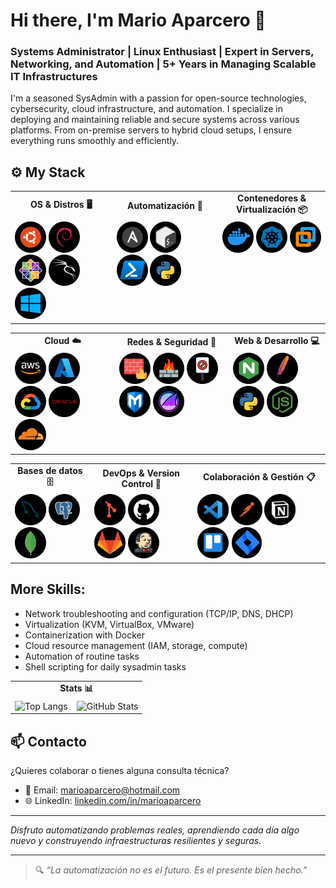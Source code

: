 # Hi there, I'm Mario Aparcero 👋

### Systems Administrator | Linux Enthusiast | Expert in Servers, Networking, and Automation | 5+ Years in Managing Scalable IT Infrastructures

I'm a seasoned SysAdmin with a passion for open-source technologies, cybersecurity, cloud infrastructure, and automation. I specialize in deploying and maintaining reliable and secure systems across various platforms. From on-premise servers to hybrid cloud setups, I ensure everything runs smoothly and efficiently.

## ⚙️ My Stack

<table>
  <tr>
    <td align="center"><strong>OS & Distros 🖥️</strong></td>
    <td align="center"><strong>Automatización 🤖</strong></td>
    <td align="center"><strong>Contenedores & Virtualización 📦</strong></td>
  </tr>
  <tr>
    <td valign="top">
      <img src="assets/ubuntu-icon.png" alt="ubuntu logo" width="50">
      <img src="assets/debian-icon.png" alt="debian logo" width="50">
      <img src="assets/centos-icon.png" alt="centos logo" width="50">
      <img src="assets/kalilinux-icon.png" alt="kali logo" width="50">
      <img src="assets/windowsserver-icon.png" alt="windows server logo" width="50">
    </td>
    <td valign="top">
      <img src="assets/ansible-icon.png" alt="ansible logo" width="50">
      <img src="assets/bash-icon.png" alt="bash logo" width="50">
      <img src="assets/powershell-icon.png" alt="powershell logo" width="50">
      <img src="assets/python-icon.png" alt="python logo" width="50">
    </td>
    <td valign="top">
      <img src="assets/docker-icon.png" alt="docker logo" width="50">
      <img src="assets/kubernetes-icon.png" alt="kubernetes logo" width="50">
      <img src="assets/vmware-icon.png" alt="vmware logo" width="50">
    </td>
  </tr>
</table>

<table>
  <tr>
    <td align="center"><strong>Cloud ☁️</strong></td>
    <td align="center"><strong>Redes & Seguridad 🔐</strong></td>
    <td align="center"><strong>Web & Desarrollo 💻</strong></td>
  </tr>
  <tr>
    <td valign="top">
      <img src="assets/aws-icon.png" alt="aws logo" width="50">
      <img src="assets/azure-icon.png" alt="azure logo" width="50">
      <img src="assets/googlecloud-icon.png" alt="gcp logo" width="50">
      <img src="assets/oraclecloud-icon.png" alt="oracle cloud logo" width="50">
      <img src="assets/cloudflare-icon.png" alt="cloudflare logo" width="50">
    </td>
    <td valign="top">
      <img src="assets/ufw-icon.png" alt="ufw logo" width="50">
      <img src="assets/iptables-icon.png" alt="iptables logo" width="50">
      <img src="assets/fail2ban-icon.png" alt="fail2ban logo" width="50">
      <img src="assets/metasploit-icon.png" alt="metasploit logo" width="50">
      <img src="assets/wireshark-icon.png" alt="wireshark logo" width="50">
    </td>
    <td valign="top">
      <img src="assets/nginx-icon.png" alt="nginx logo" width="50">
      <img src="assets/apache-icon.png" alt="apache logo" width="50">
      <img src="assets/python-icon.png" alt="python logo" width="50">
      <img src="assets/nodejs-icon.png" alt="nodejs logo" width="50">
    </td>
  </tr>
</table>

<table>
  <tr>
    <td align="center"><strong>Bases de datos 🗄️</strong></td>
    <td align="center"><strong>DevOps & Version Control 🔄</strong></td>
    <td align="center"><strong>Colaboración & Gestión 📋</strong></td>
  </tr>
  <tr>
    <td valign="top">
      <img src="assets/mysql-icon.png" alt="mysql logo" width="50">
      <img src="assets/postgresql-icon.png" alt="postgres logo" width="50">
      <img src="assets/mongodb-icon.png" alt="mongodb logo" width="50">
    </td>
    <td valign="top">
      <img src="assets/git-icon.png" alt="git logo" width="50">
      <img src="assets/github-icon.png" alt="github logo" width="50">
      <img src="assets/gitlab-icon.png" alt="gitlab logo" width="50">
      <img src="assets/jenkins-icon.png" alt="jenkins logo" width="50">
    </td>
    <td valign="top">
      <img src="assets/vscode-icon.png" alt="vscode logo" width="50">
      <img src="assets/postman-icon.png" alt="postman logo" width="50">
      <img src="assets/notion-icon.png" alt="notion logo" width="50">
      <img src="assets/trello-icon.png" alt="trello logo" width="50">
      <img src="assets/jira-icon.png" alt="jira logo" width="50">
    </td>
  </tr>
</table>

## More Skills:

- Network troubleshooting and configuration (TCP/IP, DNS, DHCP)
- Virtualization (KVM, VirtualBox, VMware)
- Containerization with Docker
- Cloud resource management (IAM, storage, compute)
- Automation of routine tasks
- Shell scripting for daily sysadmin tasks

<table>
  <tr>
    <td colspan="2" align="center"><strong>Stats 📊</strong></td>
  </tr>
  <tr>
    <td valign="top">
      <img src="https://github-readme-stats.vercel.app/api/top-langs/?username=marioaparcero&theme=dark&layout=compact" alt="Top Langs" />
    </td>
    <td valign="top">
      <img src="https://github-readme-stats.vercel.app/api/?username=marioaparcero&theme=dark" alt="GitHub Stats" />
    </td>
  </tr>
</table>

## 📫 Contacto

¿Quieres colaborar o tienes alguna consulta técnica?

- 📧 Email: marioaparcero@hotmail.com  
- 🌐 LinkedIn: [linkedin.com/in/marioaparcero](https://linkedin.com/in/marioaparcero)  
<!-- - 💻 Portfolio: [marioaparcero.dev](https://marioaparcero.dev) -->

---

_Disfruto automatizando problemas reales, aprendiendo cada día algo nuevo y construyendo infraestructuras resilientes y seguras._

---

> 🔍 *“La automatización no es el futuro. Es el presente bien hecho.”*
